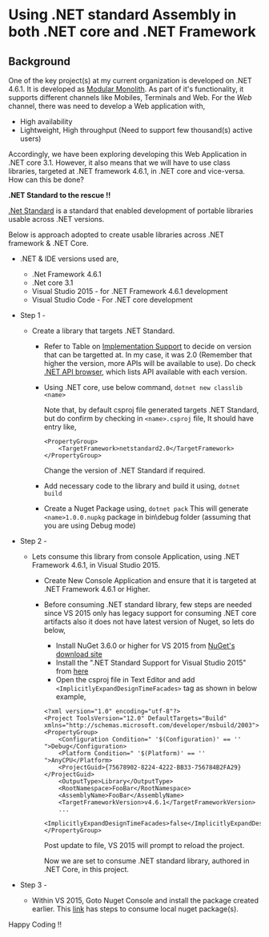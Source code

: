 # Using .NET standard Assembly in both .NET core and .NET Framework

## Background
One of the key project(s) at my current organization is developed on .NET 4.6.1. It is developed as [Modular Monolith](https://www.youtube.com/watch?v=5OjqD-ow8GE). As part of it's functionality, it supports different channels like Mobiles, Terminals and Web. For the *Web* channel, there was need to develop a Web application with,
* High availability
* Lightweight, High throughput (Need to support few thousand(s) active users)

Accordingly, we have been exploring developing this Web Application in .NET core 3.1. However, it also means that we will have to use class libraries, targeted at .NET framework 4.6.1, in .NET core and vice-versa. How can this be done?

__.NET Standard to the rescue !!__

[.Net Standard](https://docs.microsoft.com/en-us/dotnet/standard/net-standard) is a standard that enabled development of portable libraries usable across .NET versions. 

Below is approach adopted to create usable libraries across .NET framework & .NET Core.

* .NET & IDE versions used are,
  * .Net Framework 4.6.1
  * .Net core 3.1
  * Visual Studio 2015 - for .NET Framework 4.6.1 development
  * Visual Studio Code - For .NET core development

* Step 1 - 
    * Create a library that targets .NET Standard.
        * Refer to Table on [Implementation Support](https://docs.microsoft.com/en-us/dotnet/standard/net-standard#net-implementation-support) to decide on version that can be targetted at. In my case, it was 2.0 (Remember that higher the version, more APIs will be available to use). Do check [.NET API browser](https://docs.microsoft.com/en-us/dotnet/api/), which lists API available with each version.
        * Using .NET core, use below command,
      ``` dotnet new classlib <name> ```

            Note that, by default csproj file generated targets .NET Standard, but do confirm by checking in ```<name>.csproj``` file, It should have entry like,

            ```
            <PropertyGroup>
                <TargetFramework>netstandard2.0</TargetFramework>
            </PropertyGroup>
            ```
        
            Change the version of .NET Standard if required.
        * Add necessary code to the library and build it using,
        ``` dotnet build ```
        * Create a Nuget Package using, 
        ```dotnet pack```
        This will generate ```<name>1.0.0.nupkg``` package in bin\debug folder (assuming that you are using Debug mode)

* Step 2 -
    * Lets consume this library from console Application, using .NET Framework 4.6.1, in Visual Studio 2015.

        * Create New Console Application and ensure that it is targeted at .NET Framework 4.6.1 or Higher.
        * Before consuming .NET standard library, few steps are needed since VS 2015 only has legacy support for consuming .NET core artifacts also it does not have latest version of Nuget, so lets do below,
            * Install NuGet 3.6.0 or higher for VS 2015 from [NuGet's download site](https://www.nuget.org/downloads)
            * Install the ".NET Standard Support for Visual Studio 2015" from [here](https://www.microsoft.com/net/download/core)
            * Open the csproj file in Text Editor and add  ```<ImplicitlyExpandDesignTimeFacades>``` tag as shown in below example,
            

            ```
            <?xml version="1.0" encoding="utf-8"?>
            <Project ToolsVersion="12.0" DefaultTargets="Build" xmlns="http://schemas.microsoft.com/developer/msbuild/2003">
            <PropertyGroup>
                <Configuration Condition=" '$(Configuration)' == '' ">Debug</Configuration>
                <Platform Condition=" '$(Platform)' == '' ">AnyCPU</Platform>
                <ProjectGuid>{75678902-8224-4222-BB33-756784B2FA29}</ProjectGuid>
                <OutputType>Library</OutputType>
                <RootNamespace>FooBar</RootNamespace>
                <AssemblyName>FooBar</AssemblyName>
                <TargetFrameworkVersion>v4.6.1</TargetFrameworkVersion>
                ...
                <ImplicitlyExpandDesignTimeFacades>false</ImplicitlyExpandDesignTimeFacades>
            </PropertyGroup>
            ```


            Post update to file, VS 2015 will prompt to reload the project. 
            
            Now we are set to consume .NET standard library, authored in .NET Core, in this project. 
* Step 3 - 
    * Within VS 2015, Goto Nuget Console and install the package created earlier. This [link](https://docs.microsoft.com/en-us/nuget/consume-packages/install-use-packages-visual-studio) has steps to consume local nuget package(s).

Happy Coding !!
